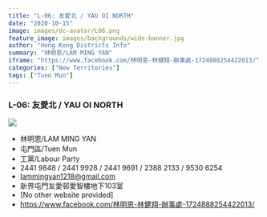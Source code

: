 ```yaml
---
title: "L-06: 友愛北 / YAU OI NORTH"
date: "2020-10-15"
image: images/dc-avatar/L06.png
feature_image: images/backgrounds/wide-banner.jpg
author: "Hong Kong Districts Info"
summary: "林明恩/LAM MING YAN"
iframe: "https://www.facebook.com/林明恩-林健翔-辦事處-1724888254422013/"
categories: ["New Territories"]
tags: ["Tuen Mun"]
---
```


### L-06: 友愛北 / YAU OI NORTH  
![](/images/dc-avatar/L06.png)  

 - 林明恩/LAM MING YAN  
 - 屯門區/Tuen Mun  
 - 工黨/Labour Party  
 - 2441 9848 / 2441 9928 / 2441 9691 / 2388 2133 / 9530 6254  
 - lammingyan1218@gmail.com  
 - 新界屯門友愛邨愛智樓地下103室  
 - [No other website provided]  
 - https://www.facebook.com/林明恩-林健翔-辦事處-1724888254422013/
